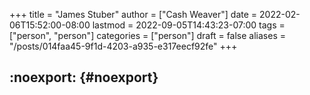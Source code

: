 +++
title = "James Stuber"
author = ["Cash Weaver"]
date = 2022-02-06T15:52:00-08:00
lastmod = 2022-09-05T14:43:23-07:00
tags = ["person", "person"]
categories = ["person"]
draft = false
aliases = "/posts/014faa45-9f1d-4203-a935-e317eecf92fe"
+++

## :noexport: {#noexport}
